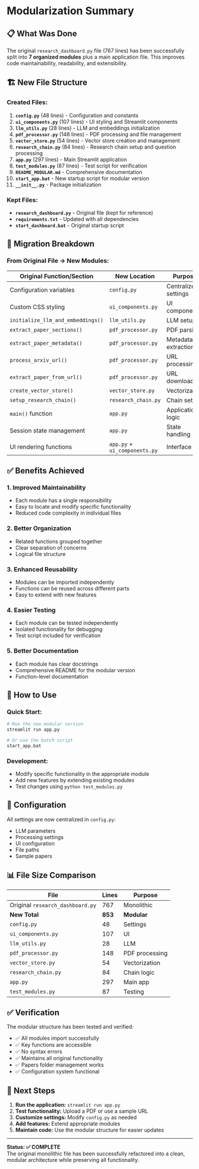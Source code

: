 # Modularization Summary

## 📋 What Was Done

The original `research_dashboard.py` file (767 lines) has been successfully split into **7 organized modules** plus a main application file. This improves code maintainability, readability, and extensibility.

## 🏗️ New File Structure

### Created Files:
1. **`config.py`** (48 lines) - Configuration and constants
2. **`ui_components.py`** (107 lines) - UI styling and Streamlit components  
3. **`llm_utils.py`** (28 lines) - LLM and embeddings initialization
4. **`pdf_processor.py`** (148 lines) - PDF processing and file management
5. **`vector_store.py`** (54 lines) - Vector store creation and management
6. **`research_chain.py`** (84 lines) - Research chain setup and question processing
7. **`app.py`** (297 lines) - Main Streamlit application
8. **`test_modules.py`** (87 lines) - Test script for verification
9. **`README_MODULAR.md`** - Comprehensive documentation
10. **`start_app.bat`** - New startup script for modular version
11. **`__init__.py`** - Package initialization

### Kept Files:
- **`research_dashboard.py`** - Original file (kept for reference)
- **`requirements.txt`** - Updated with all dependencies
- **`start_dashboard.bat`** - Original startup script

## 🔄 Migration Breakdown

### From Original File → New Modules:

| **Original Function/Section** | **New Location** | **Purpose** |
|-------------------------------|------------------|-------------|
| Configuration variables | `config.py` | Centralized settings |
| Custom CSS styling | `ui_components.py` | UI components |
| `initialize_llm_and_embeddings()` | `llm_utils.py` | LLM setup |
| `extract_paper_sections()` | `pdf_processor.py` | PDF parsing |
| `extract_paper_metadata()` | `pdf_processor.py` | Metadata extraction |
| `process_arxiv_url()` | `pdf_processor.py` | URL processing |
| `extract_paper_from_url()` | `pdf_processor.py` | URL downloads |
| `create_vector_store()` | `vector_store.py` | Vectorization |
| `setup_research_chain()` | `research_chain.py` | Chain setup |
| `main()` function | `app.py` | Application logic |
| Session state management | `app.py` | State handling |
| UI rendering functions | `app.py` + `ui_components.py` | Interface |

## ✅ Benefits Achieved

### 1. **Improved Maintainability**
- Each module has a single responsibility
- Easy to locate and modify specific functionality
- Reduced code complexity in individual files

### 2. **Better Organization**
- Related functions grouped together
- Clear separation of concerns
- Logical file structure

### 3. **Enhanced Reusability**
- Modules can be imported independently
- Functions can be reused across different parts
- Easy to extend with new features

### 4. **Easier Testing**
- Each module can be tested independently
- Isolated functionality for debugging
- Test script included for verification

### 5. **Better Documentation**
- Each module has clear docstrings
- Comprehensive README for the modular version
- Function-level documentation

## 🚀 How to Use

### Quick Start:
```bash
# Run the new modular version
streamlit run app.py

# Or use the batch script
start_app.bat
```

### Development:
- Modify specific functionality in the appropriate module
- Add new features by extending existing modules
- Test changes using `python test_modules.py`

## 🔧 Configuration

All settings are now centralized in `config.py`:
- LLM parameters
- Processing settings  
- UI configuration
- File paths
- Sample papers

## 📊 File Size Comparison

| **File** | **Lines** | **Purpose** |
|----------|-----------|-------------|
| Original `research_dashboard.py` | 767 | Monolithic |
| **New Total** | **853** | **Modular** |
| `config.py` | 48 | Settings |
| `ui_components.py` | 107 | UI |
| `llm_utils.py` | 28 | LLM |
| `pdf_processor.py` | 148 | PDF processing |
| `vector_store.py` | 54 | Vectorization |
| `research_chain.py` | 84 | Chain logic |
| `app.py` | 297 | Main app |
| `test_modules.py` | 87 | Testing |

## ✅ Verification

The modular structure has been tested and verified:
- ✅ All modules import successfully
- ✅ Key functions are accessible
- ✅ No syntax errors
- ✅ Maintains all original functionality
- ✅ Papers folder management works
- ✅ Configuration system functional

## 🎯 Next Steps

1. **Run the application:** `streamlit run app.py`
2. **Test functionality:** Upload a PDF or use a sample URL
3. **Customize settings:** Modify `config.py` as needed
4. **Add features:** Extend appropriate modules
5. **Maintain code:** Use the modular structure for easier updates

---

**Status: ✅ COMPLETE**  
The original monolithic file has been successfully refactored into a clean, modular architecture while preserving all functionality.
